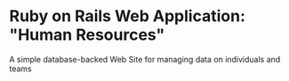 # Ruby on Rails Web Application: "Human Resources"

A simple database-backed Web Site for managing data on individuals and teams
